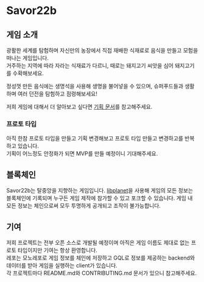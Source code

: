 # Savor22b

## 게임 소개
광활한 세계를 탐험하며 자신만의 농장에서 직접 재배한 식재료로 음식을 만들고 모험을 떠나는 게임입니다.  
거주하는 지역에 따라 자라는 식재료가 다르니, 때로는 돼지고기 씨앗을 심어 돼지고기를 수확해보세요.

정성껏 만든 음식에는 생명석을 사용해 생명을 불어넣을 수 있으며, 슈퍼푸드들과 생활하며 여러 던전을 탐험하고 점령해보세요!

저희 게임에 대해서 더 알아보고 싶다면 [기획 문서](https://github.com/not-blond-beard/Savor22b/wiki/%EA%B8%B0%ED%9A%8D)를 참고해주세요.

### 프로토 타입
아직 한참 프로토 타입을 만들고 기획 변경해보고 프로토 타입 만들고 변경하고를 반복하고 있습니다.  
기획이 어느정도 안정화가 되면 MVP를 만들 예정이니 기대해주세요.

## 블록체인
Savor22b는 탈중앙을 지향하는 게임입니다. [libplanet](https://github.com/planetarium/libplanet)을 사용해 게임의 모든 정보는 블록체인에 기록되며 누구든 게임 제작에 참가할 수 있고 포크할 수 있습니다.
게임 내 모든 정보는 체인으로써 모두 투명하게 공개되고 조작이 불가능합니다.

## 기여
저희 프로젝트는 전부 오픈 소스로 개발될 예정이며 아직은 게임 이름도 제대로 없는 프로토 타입이지만 기여는 항상 환영합니다.  
레포는 모노레포로 게임 정보를 체인에 저장하고 GQL로 정보를 제공하는 backend와 데이터를 받아 게임을 실행하는 client가 있습니다.  
각 프로젝트마다 README.md와 CONTRIBUTING.md 문서가 있으니 참고해주세요.
